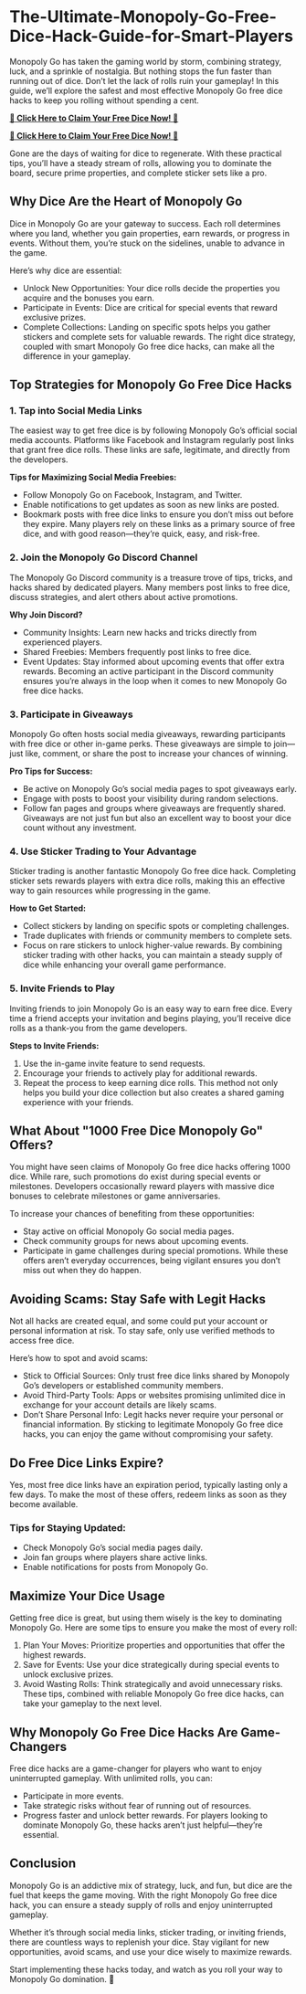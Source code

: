 # The-Ultimate-Monopoly-Go-Free-Dice-Hack-Guide-for-Smart-Players
Monopoly Go has taken the gaming world by storm, combining strategy, luck, and a sprinkle of nostalgia. But nothing stops the fun faster than running out of dice. Don’t let the lack of rolls ruin your gameplay! In this guide, we’ll explore the safest and most effective Monopoly Go free dice hacks to keep you rolling without spending a cent.

**[🎁 Click Here to Claim Your Free Dice Now! 🎁](https://givxo.com/monopoly-go-dice-generator/)**

**[🎁 Click Here to Claim Your Free Dice Now! 🎁](https://givxo.com/monopoly-go-dice-generator/)**

Gone are the days of waiting for dice to regenerate. With these practical tips, you’ll have a steady stream of rolls, allowing you to dominate the board, secure prime properties, and complete sticker sets like a pro.

## Why Dice Are the Heart of Monopoly Go
Dice in Monopoly Go are your gateway to success. Each roll determines where you land, whether you gain properties, earn rewards, or progress in events. Without them, you’re stuck on the sidelines, unable to advance in the game.

Here’s why dice are essential:

- Unlock New Opportunities: Your dice rolls decide the properties you acquire and the bonuses you earn.
- Participate in Events: Dice are critical for special events that reward exclusive prizes.
- Complete Collections: Landing on specific spots helps you gather stickers and complete sets for valuable rewards.
The right dice strategy, coupled with smart Monopoly Go free dice hacks, can make all the difference in your gameplay.

## Top Strategies for Monopoly Go Free Dice Hacks
### 1. Tap into Social Media Links
The easiest way to get free dice is by following Monopoly Go’s official social media accounts. Platforms like Facebook and Instagram regularly post links that grant free dice rolls. These links are safe, legitimate, and directly from the developers.

**Tips for Maximizing Social Media Freebies:**

- Follow Monopoly Go on Facebook, Instagram, and Twitter.
- Enable notifications to get updates as soon as new links are posted.
- Bookmark posts with free dice links to ensure you don’t miss out before they expire.
Many players rely on these links as a primary source of free dice, and with good reason—they’re quick, easy, and risk-free.

### 2. Join the Monopoly Go Discord Channel
The Monopoly Go Discord community is a treasure trove of tips, tricks, and hacks shared by dedicated players. Many members post links to free dice, discuss strategies, and alert others about active promotions.

**Why Join Discord?**

- Community Insights: Learn new hacks and tricks directly from experienced players.
- Shared Freebies: Members frequently post links to free dice.
- Event Updates: Stay informed about upcoming events that offer extra rewards.
Becoming an active participant in the Discord community ensures you’re always in the loop when it comes to new Monopoly Go free dice hacks.

### 3. Participate in Giveaways
Monopoly Go often hosts social media giveaways, rewarding participants with free dice or other in-game perks. These giveaways are simple to join—just like, comment, or share the post to increase your chances of winning.

**Pro Tips for Success:**

- Be active on Monopoly Go’s social media pages to spot giveaways early.
- Engage with posts to boost your visibility during random selections.
- Follow fan pages and groups where giveaways are frequently shared.
Giveaways are not just fun but also an excellent way to boost your dice count without any investment.

### 4. Use Sticker Trading to Your Advantage
Sticker trading is another fantastic Monopoly Go free dice hack. Completing sticker sets rewards players with extra dice rolls, making this an effective way to gain resources while progressing in the game.

**How to Get Started:**

- Collect stickers by landing on specific spots or completing challenges.
- Trade duplicates with friends or community members to complete sets.
- Focus on rare stickers to unlock higher-value rewards.
By combining sticker trading with other hacks, you can maintain a steady supply of dice while enhancing your overall game performance.

### 5. Invite Friends to Play
Inviting friends to join Monopoly Go is an easy way to earn free dice. Every time a friend accepts your invitation and begins playing, you’ll receive dice rolls as a thank-you from the game developers.

**Steps to Invite Friends:**

1. Use the in-game invite feature to send requests.
2. Encourage your friends to actively play for additional rewards.
3. Repeat the process to keep earning dice rolls.
This method not only helps you build your dice collection but also creates a shared gaming experience with your friends.

## What About "1000 Free Dice Monopoly Go" Offers?
You might have seen claims of Monopoly Go free dice hacks offering 1000 dice. While rare, such promotions do exist during special events or milestones. Developers occasionally reward players with massive dice bonuses to celebrate milestones or game anniversaries.

To increase your chances of benefiting from these opportunities:

- Stay active on official Monopoly Go social media pages.
- Check community groups for news about upcoming events.
- Participate in game challenges during special promotions.
While these offers aren’t everyday occurrences, being vigilant ensures you don’t miss out when they do happen.

## Avoiding Scams: Stay Safe with Legit Hacks
Not all hacks are created equal, and some could put your account or personal information at risk. To stay safe, only use verified methods to access free dice.

Here’s how to spot and avoid scams:

- Stick to Official Sources: Only trust free dice links shared by Monopoly Go’s developers or established community members.
- Avoid Third-Party Tools: Apps or websites promising unlimited dice in exchange for your account details are likely scams.
- Don’t Share Personal Info: Legit hacks never require your personal or financial information.
By sticking to legitimate Monopoly Go free dice hacks, you can enjoy the game without compromising your safety.

## Do Free Dice Links Expire?
Yes, most free dice links have an expiration period, typically lasting only a few days. To make the most of these offers, redeem links as soon as they become available.

### Tips for Staying Updated:

- Check Monopoly Go’s social media pages daily.
- Join fan groups where players share active links.
- Enable notifications for posts from Monopoly Go.

## Maximize Your Dice Usage
Getting free dice is great, but using them wisely is the key to dominating Monopoly Go. Here are some tips to ensure you make the most of every roll:

1. Plan Your Moves: Prioritize properties and opportunities that offer the highest rewards.
2. Save for Events: Use your dice strategically during special events to unlock exclusive prizes.
3. Avoid Wasting Rolls: Think strategically and avoid unnecessary risks.
These tips, combined with reliable Monopoly Go free dice hacks, can take your gameplay to the next level.

## Why Monopoly Go Free Dice Hacks Are Game-Changers
Free dice hacks are a game-changer for players who want to enjoy uninterrupted gameplay. With unlimited rolls, you can:

- Participate in more events.
- Take strategic risks without fear of running out of resources.
- Progress faster and unlock better rewards.
For players looking to dominate Monopoly Go, these hacks aren’t just helpful—they’re essential.

## Conclusion
Monopoly Go is an addictive mix of strategy, luck, and fun, but dice are the fuel that keeps the game moving. With the right Monopoly Go free dice hack, you can ensure a steady supply of rolls and enjoy uninterrupted gameplay.

Whether it’s through social media links, sticker trading, or inviting friends, there are countless ways to replenish your dice. Stay vigilant for new opportunities, avoid scams, and use your dice wisely to maximize rewards.

Start implementing these hacks today, and watch as you roll your way to Monopoly Go domination. 🎲
